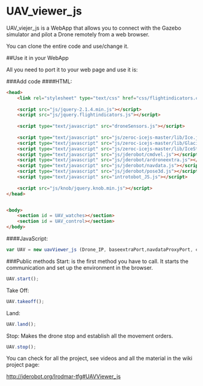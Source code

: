 # UAV_viewer_js

UAV_viejer_js is a WebApp that allows you to connect with the Gazebo simulator and pilot a Drone remotely from a web browser.

You can clone the entire code and use/change it.

##Use it in your WebApp 
 
All you need to port it to your web page and use it is:

###Add code
####HTML:
```html
<head>
	<link rel="stylesheet" type="text/css" href="css/flightindicators.css">
	
	<script src="js/jquery-2.1.4.min.js"></script>
	<script src="js/jquery.flightindicators.js"></script>
	
	<script type="text/javascript" src="droneSensors.js"></script>
	
	<script type="text/javascript" src="js/zeroc-icejs-master/lib/Ice.js"></script>
	<script type="text/javascript" src="js/zeroc-icejs-master/lib/Glacier2.js"></script>
	<script type="text/javascript" src="js/zeroc-icejs-master/lib/IceStorm.js"></script>
	<script type="text/javascript" src="js/jderobot/cmdvel.js"></script>
	<script type="text/javascript" src="js/jderobot/ardroneextra.js"></script>
	<script type="text/javascript" src="js/jderobot/navdata.js"></script>
	<script type="text/javascript" src="js/jderobot/pose3d.js"></script>
	<script type="text/javascript" src="introtobot_JS.js"></script>
	
	<script src="js/knob/jquery.knob.min.js"></script>
</head>


<body>
	<section id = UAV_watches></section>
	<section id = UAV_control></section>
</body>
```
 
####JavaScript:
```javascript
var UAV = new uavViewer_js (Drone_IP, baseextraPort,navdataProxyPort, cmdVelProxyPort, pose3DProxyPort);
```

###Public methods
Start: is the first method you have to call. It starts the communication and set up the environment in the browser.
```javascript
UAV.start();
```

Take Off:
```javascript
UAV.takeoff();
```

Land: 
```javascript
UAV.land();
```

Stop: Makes the drone stop and establish all the movement orders.
```javascript
UAV.stop();
```
You can check for all the project, see videos and all the material in the wiki project page:

http://jderobot.org/Irodmar-tfg#UAVViewer_js
